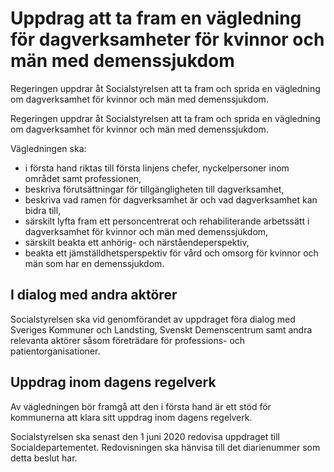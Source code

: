 # Uppdrag att ta fram en vägledning för dagverksamheter för kvinnor och män med demenssjukdom

Regeringen uppdrar åt Socialstyrelsen att ta fram och sprida en vägledning om dagverksamhet för kvinnor och män med demenssjukdom.

Regeringen uppdrar åt Socialstyrelsen att ta fram och sprida en vägledning om dagverksamhet för kvinnor och män med demenssjukdom.

Vägledningen ska:

* i första hand riktas till första linjens chefer, nyckelpersoner inom området samt professionen,
* beskriva förutsättningar för tillgängligheten till dagverksamhet,
* beskriva vad ramen för dagverksamhet är och vad dagverksamhet kan bidra till,
* särskilt lyfta fram ett personcentrerat och rehabiliterande arbetssätt i dagverksamhet för kvinnor och män med demenssjukdom,
* särskilt beakta ett anhörig- och närståendeperspektiv,
* beakta ett jämställdhetsperspektiv för vård och omsorg för kvinnor och män som har en demenssjukdom.

## I dialog med andra aktörer

Socialstyrelsen ska vid genomförandet av uppdraget föra dialog med Sveriges Kommuner och Landsting, Svenskt Demenscentrum samt andra relevanta aktörer såsom företrädare för professions- och patientorganisationer.

## Uppdrag inom dagens regelverk

Av vägledningen bör framgå att den i första hand är ett stöd för kommunerna att klara sitt uppdrag inom dagens regelverk.

Socialstyrelsen ska senast den 1 juni 2020 redovisa uppdraget till Socialdepartementet. Redovisningen ska hänvisa till det diarienummer som detta beslut har.

